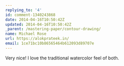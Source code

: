 ```yaml
---
replying_to: '4'
id: comment-1340243868
date: 2014-04-16T10:50:42Z
updated: 2014-04-16T10:50:42Z
_parent: /mastering-paper/contour-drawing/
name: Michael Rose
url: https://alokprateek.in/
email: 1ce71bc10b86565464b612093d89707e
---
```


Very nice! I love the traditional watercolor feel of both.
